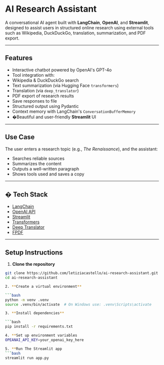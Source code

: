 # AI Research Assistant

A conversational AI agent built with **LangChain**, **OpenAI**, and **Streamlit**, designed to assist users in structured online research using external tools such as Wikipedia, DuckDuckGo, translation, summarization, and PDF export.

---

## Features

-  Interactive chatbot powered by OpenAI's GPT-4o
-  Tool integration with:
  - Wikipedia & DuckDuckGo search
  - Text summarization (via Hugging Face `transformers`)
  - Translation (via `deep_translator`)
  - PDF export of research results
  - Save responses to file
-  Structured output using Pydantic
-  Context memory with LangChain's `ConversationBufferMemory`
- �Beautiful and user-friendly **Streamlit** UI

---

##  Use Case

The user enters a research topic (e.g., *The Renaissance*), and the assistant:
- Searches reliable sources
- Summarizes the content
- Outputs a well-written paragraph
- Shows tools used and saves a copy

---

## �️ Tech Stack

- [LangChain](https://www.langchain.com/)
- [OpenAI API](https://platform.openai.com/)
- [Streamlit](https://streamlit.io/)
- [Transformers](https://huggingface.co/transformers/)
- [Deep Translator](https://pypi.org/project/deep-translator/)
- [FPDF](https://pyfpdf.github.io/)

---

##  Setup Instructions

1. **Clone the repository**

```bash
git clone https://github.com/letiziacastello/ai-research-assistant.git
cd ai-research-assistant

2. **Create a virtual environment**

```bash
python -m venv .venv
source .venv/bin/activate  # On Windows use: .venv\Scripts\activate

3. **Install dependencies**

```bash
pip install -r requirements.txt

4. **Set up environment variables
OPEANAI_API_KEY=your_openai_key_here

5. **Run The Streamlit app
```bash
streamlit run app.py



